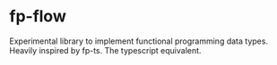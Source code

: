 # fp-flow

Experimental library to implement functional programming data types.
Heavily inspired by fp-ts. The typescript equivalent.

